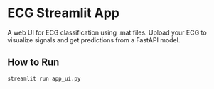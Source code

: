 # ECG Streamlit App

A web UI for ECG classification using .mat files. Upload your ECG to visualize signals and get predictions from a FastAPI model.

## How to Run

```bash
streamlit run app_ui.py
